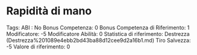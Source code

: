 # Rapidità di mano

Tags: ABI
: No
Bonus Competenza: 0
Bonus Competenza di Riferimento: 1
Modificatore: -5
Modificatore  Abilità: 0
Statistica di riferimento: Destrezza (Destrezza%201089e4ebb2bd43ba88d12cee9d2a16b1.md)
Tiro Salvezza: -5
Valore di riferimento: 0